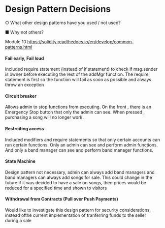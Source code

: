 
# Design Pattern Decisions

○          What other design patterns have you used / not used?

■          Why not others?


Module 10 https://solidity.readthedocs.io/en/develop/common-patterns.html

#### Fail early, Fail loud 
Included require statement (instead of if statement) to check if msg.sender is owner before executing the rest of the addMgr function.
The require statement is first so the function will fail as soon as possible and always throw an exception


#### Circuit breaker
Allows admin to stop functions from executing. On the front , there is an Emergency Stop button that only the admin can see. When pressed , purchasing a song will no longer work.

#### Restrciting access
Included modifiers and require statements so that only certain accounts can run certain functions. Only an admin can see and perform admin functions. And only a band manager can see and perform band manager functions.

#### State Machine 
Design pattern not necessary, admin can always add band managers and band managers can always add songs for sale.
This could change in the future if it was decided to have a sale on songs, then prices would be reduced for a specified time and shown to visitors

#### Withdrawal from Contracts (Pull over Push Payments)
Would like to investigate this design pattern for security considerations, instead ofthe current implementation of tranferring funds to the seller during a sale
